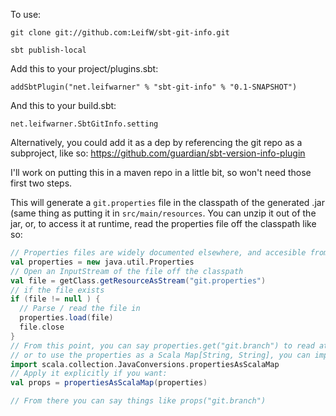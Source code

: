 To use:

`git clone git://github.com:LeifW/sbt-git-info.git`

`sbt publish-local`

Add this to your project/plugins.sbt:

`addSbtPlugin("net.leifwarner" % "sbt-git-info" % "0.1-SNAPSHOT")`

And this to your build.sbt:

`net.leifwarner.SbtGitInfo.setting`

Alternatively, you could add it as a dep by referencing the git repo as a subproject, like so: https://github.com/guardian/sbt-version-info-plugin

I'll work on putting this in a maven repo in a little bit, so won't need those first two steps.

This will generate a `git.properties` file in the classpath of the generated .jar (same thing as putting it in `src/main/resources`.  You can unzip it out of the jar, or, to access it at runtime, read the properties file off the classpath like so:

```scala
// Properties files are widely documented elsewhere, and accesible from any langauge on the JVM
val properties = new java.util.Properties
// Open an InputStream of the file off the classpath
val file = getClass.getResourceAsStream("git.properties")
// if the file exists
if (file != null ) { 
  // Parse / read the file in
  properties.load(file)
  file.close
}
// From this point, you can say properties.get("git.branch") to read attributes one at a time, 
// or to use the properties as a Scala Map[String, String], you can import the implicit conversion:
import scala.collection.JavaConversions.propertiesAsScalaMap
// Apply it explicitly if you want:
val props = propertiesAsScalaMap(properties)

// From there you can say things like props("git.branch")
```
